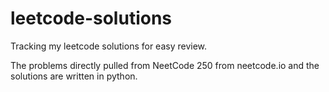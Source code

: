 # leetcode-solutions
Tracking my leetcode solutions for easy review.

The problems directly pulled from NeetCode 250 from neetcode.io and the solutions are written in python.
